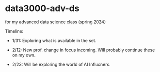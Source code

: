 # data3000-adv-ds
for my advanced data science class (spring 2024)


Timeline:

- 1/31: Exploring what is available in the set.

- 2/12: New prof. change in focus incoming. Will probably continue these on my own.

- 2/23: Will be exploring the world of AI Influcners. 

